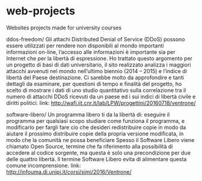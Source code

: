 # web-projects
Websites projects made for university courses

ddos-freedom/
Gli attachi Distributed Denial of Service (DDoS) possono essere utilizzati per rendere non disponibili al mondo importanti 
informazioni on-line, l’accesso alle informazioni è importante sia per Internet che per la libertà di espressione.
Ho trattato questo argomento per un progetto di basi di dati universitario, il sito realizzato analizza i maggiori attacchi 
avvenuti nel mondo nell’ultimo biennio (2014 – 2015) e l’indice di libertà del Paese destinazione. Ci sarebbe molto da 
approfondire e tanti dettagli da esaminare, per questioni di tempo e finalità del progetto, ho scelto di mostrare i dati di 
uno studio quantitativo sulla correlazione tra il numero di attacchi DDoS ricevuti da un paese ed i sui indici di libertà civile 
e diritti politici.
link: http://wafi.iit.cnr.it/lab/LPW/progettini/20160718/ventrone/

software-libero/
Un programma libero ti da la libertà di:
    eseguire il programma per qualsiasi scopo
    studiare come funziona il programma, e modificarlo per fargli fare cio che desideri
    redistribuire copie in modo da aiutare il prossimo
    distribuire copie della propria versione modificata, in modo che la comunità ne possa beneficiare
Spesso il Software Libero viene chiamato Open Source, termine che fa riferimento alla possibilità di accedere al codice sorgente, 
ma questa è solo una precondizione per due delle quattro libertà. Il termine Software Libero evita di alimentare questa comune 
incomprensione.
link: http://infouma.di.unipi.it/corsi/simi/2016/Ventrone/

